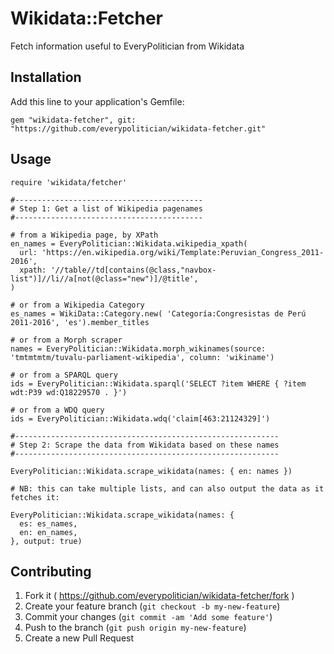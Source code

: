 # Wikidata::Fetcher

Fetch information useful to EveryPolitician from Wikidata

## Installation

Add this line to your application's Gemfile:

    gem "wikidata-fetcher", git: "https://github.com/everypolitician/wikidata-fetcher.git"

## Usage

```
require 'wikidata/fetcher'

#------------------------------------------
# Step 1: Get a list of Wikipedia pagenames
#------------------------------------------

# from a Wikipedia page, by XPath
en_names = EveryPolitician::Wikidata.wikipedia_xpath( 
  url: 'https://en.wikipedia.org/wiki/Template:Peruvian_Congress_2011-2016',
  xpath: '//table//td[contains(@class,"navbox-list")]//li//a[not(@class="new")]/@title',
) 

# or from a Wikipedia Category
es_names = WikiData::Category.new( 'Categoría:Congresistas de Perú 2011-2016', 'es').member_titles

# or from a Morph scraper
names = EveryPolitician::Wikidata.morph_wikinames(source: 'tmtmtmtm/tuvalu-parliament-wikipedia', column: 'wikiname')

# or from a SPARQL query
ids = EveryPolitician::Wikidata.sparql('SELECT ?item WHERE { ?item wdt:P39 wd:Q18229570 . }')

# or from a WDQ query
ids = EveryPolitician::Wikidata.wdq('claim[463:21124329]')

#-----------------------------------------------------------
# Step 2: Scrape the data from Wikidata based on these names
#-----------------------------------------------------------

EveryPolitician::Wikidata.scrape_wikidata(names: { en: names })

# NB: this can take multiple lists, and can also output the data as it fetches it:

EveryPolitician::Wikidata.scrape_wikidata(names: {
  es: es_names,
  en: en_names,
}, output: true)

```


## Contributing

1. Fork it ( https://github.com/everypolitician/wikidata-fetcher/fork )
2. Create your feature branch (`git checkout -b my-new-feature`)
3. Commit your changes (`git commit -am 'Add some feature'`)
4. Push to the branch (`git push origin my-new-feature`)
5. Create a new Pull Request
